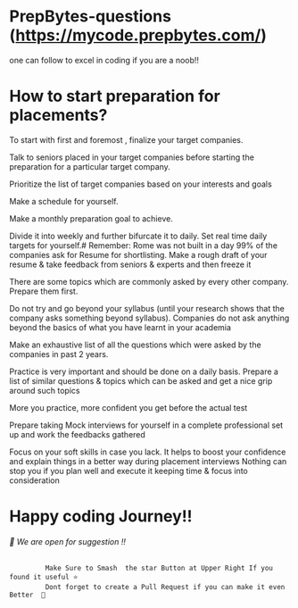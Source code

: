 # PrepBytes-questions (https://mycode.prepbytes.com/)
one can follow to excel in coding if you are a noob!!
# How to start preparation for placements?
To start with first and foremost , finalize your target companies.

Talk to seniors placed in your target companies before starting the preparation for a particular target company.

Prioritize the list of target companies based on your interests and goals

Make a schedule for yourself.

Make a monthly preparation goal to achieve.

Divide it into weekly and further bifurcate it to daily. Set real time daily targets for yourself.# Remember: Rome was not built in a day 99% of the companies ask for Resume for shortlisting. Make a rough draft of your resume & take feedback from seniors & experts and then freeze it

There are some topics which are commonly asked by every other company. Prepare them first.

Do not try and go beyond your syllabus (until your research shows that the company asks something beyond syllabus). Companies do not ask anything beyond the basics of what you have learnt in your academia

Make an exhaustive list of all the questions which were asked by the companies in past 2 years.

Practice is very important and should be done on a daily basis. Prepare a list of similar questions & topics which can be asked and get a nice grip around such topics

More you practice, more confident you get before the actual test

Prepare taking Mock interviews for yourself in a complete professional set up and work the feedbacks gathered

Focus on your soft skills in case you lack. It helps to boost your confidence and explain things in a better way during placement interviews
Nothing can stop you if you plan well and execute it keeping time & focus into consideration



# Happy coding Journey!!


###### 🤝 We are open for suggestion !!
             Make Sure to Smash  the star Button at Upper Right If you found it useful ⭐
             Dont forget to create a Pull Request if you can make it even Better  🚀



